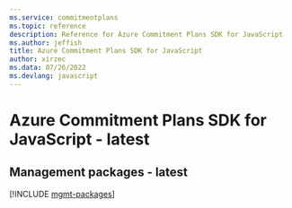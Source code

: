 ```yaml
---
ms.service: commitmentplans
ms.topic: reference
description: Reference for Azure Commitment Plans SDK for JavaScript
ms.author: jeffish
title: Azure Commitment Plans SDK for JavaScript
author: xirzec
ms.data: 07/26/2022
ms.devlang: javascript
---
```

# Azure Commitment Plans SDK for JavaScript - latest

## Management packages - latest
[!INCLUDE [mgmt-packages](commitment-plans-mgmt-index.md)]
